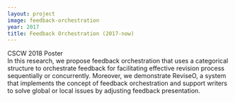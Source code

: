 ```yaml
---
layout: project
image: feedback-orchestration
year: 2017
title: Feedback Orchestration (2017-now)
---
```


<div class="metadata">CSCW 2018 Poster</div>
In this research, we propose feedback orchestration that uses a categorical structure to orchestrate feedback for facilitating effective revision process sequentially or concurrently. Moreover, we demonstrate ReviseO, a system that implements the concept of feedback orchestration and support writers to solve global or local issues by adjusting feedback presentation. 